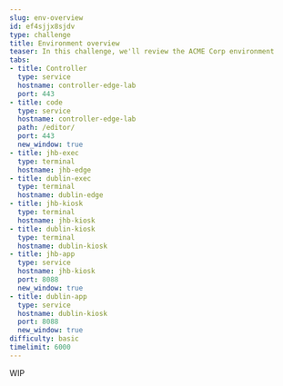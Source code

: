 ```yaml
---
slug: env-overview
id: ef4sjjx8sjdv
type: challenge
title: Environment overview
teaser: In this challenge, we'll review the ACME Corp environment
tabs:
- title: Controller
  type: service
  hostname: controller-edge-lab
  port: 443
- title: code
  type: service
  hostname: controller-edge-lab
  path: /editor/
  port: 443
  new_window: true
- title: jhb-exec
  type: terminal
  hostname: jhb-edge
- title: dublin-exec
  type: terminal
  hostname: dublin-edge
- title: jhb-kiosk
  type: terminal
  hostname: jhb-kiosk
- title: dublin-kiosk
  type: terminal
  hostname: dublin-kiosk
- title: jhb-app
  type: service
  hostname: jhb-kiosk
  port: 8088
  new_window: true
- title: dublin-app
  type: service
  hostname: dublin-kiosk
  port: 8088
  new_window: true
difficulty: basic
timelimit: 6000
---
```

WIP